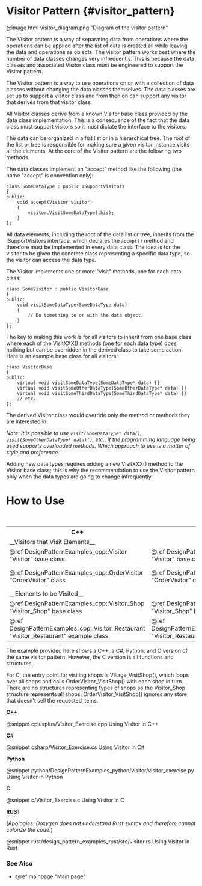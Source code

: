 # Visitor Pattern {#visitor_pattern}

@image html visitor_diagram.png "Diagram of the visitor pattern"

The Visitor pattern is a way of separating data from operations where the
operations can be applied after the list of data is created all while
leaving the data and operations as objects.  The visitor pattern works best
where the number of data classes changes very infrequently.  This is because
the data classes and associated Visitor class must be engineered to support the
Visitor pattern.

The Visitor pattern is a way to use operations on or with a collection of
data classes without changing the data classes themselves.  The data classes
are set up to support a visitor class and from then on can support any visitor
that derives from that visitor class.

All Visitor classes derive from a known Visitor base class provided by the
data class implementation.  This is a consequence of the fact that the data
class must support visitors so it must dictate the interface to the visitors.

The data can be organized in a flat list or in a hierarchical tree.  The root
of the list or tree is responsible for making sure a given visitor instance
visits all the elements.  At the core of the Visitor pattern are the following
two methods.

The data classes implement an "accept" method like the following (the name
"accept" is convention only):

~~~~~~~~~~~~~~~~~~~~~~~~~~~~~~~~~~~~~~~~~~~~~~~{.cpp}
class SomeDataType : public ISupportVisitors
{
public:
    void accept(Visitor visitor)
    {
        visitor.VisitSomeDataType(this);
    }
};
~~~~~~~~~~~~~~~~~~~~~~~~~~~~~~~~~~~~~~~~~~~~~~~

All data elements, including the root of the data list or tree, inherits from
the ISupportVisitors interface, which declares the `accept()` method and
therefore must be implemented in every data class.  The idea is for the visitor
to be given the concrete class representing a specific data type, so the
visitor can access the data type.

The Visitor implements one or more "visit" methods, one for each data class:

~~~~~~~~~~~~~~~~~~~~~~~~~~~~~~~~~~~~~~~~~~~~~~~{.cpp}
class SomeVisitor : public VisitorBase
{
public:
    void visitSomeDataType(SomeDataType data)
    {
        // Do something to or with the data object.
    }
};
~~~~~~~~~~~~~~~~~~~~~~~~~~~~~~~~~~~~~~~~~~~~~~~

The key to making this work is for all visitors to inherit from one base class
where each of the VisitXXX() methods (one for each data type) does nothing but
can be overridden in the derived class to take some action.  Here is an example
base class for all visitors:

~~~~~~~~~~~~~~~~~~~~~~~~~~~~~~~~~~~~~~~~~~~~~~~{.cpp}
class VisitorBase
{
public:
    virtual void visitSomeDataType(SomeDataType* data) {}
    virtual void visitSomeOtherDataType(SomeOtherDataType* data) {}
    virtual void visitSomeThirdDataType(SomeThirdDataType* data) {}
    // etc.
};
~~~~~~~~~~~~~~~~~~~~~~~~~~~~~~~~~~~~~~~~~~~~~~~

The derived Visitor class would override only the method or methods they are
interested in.

*Note: It is possible to use `visit(SomeDataType* data()`, `visit(SomeOtherDataType* data)()`,
etc., if the programming language being used supports overloaded methods.
Which approach to use is a matter of style and preference.*

Adding new data types requires adding a new VisitXXX() method to the Visitor
base class; this is why the recommendation to use the Visitor pattern only when
the data types are going to change infrequently.

# How to Use

<table>
<caption>Links to the key Visitor classes and interfaces or functions</caption>
<tr>
  <th>C++
  <th>C#
  <th>Python
  <th>C
<tr>
<td colspan="4">__Visitors that Visit Elements__
<tr>
  <td>@ref DesignPatternExamples_cpp::Visitor "Visitor" base class
  <td>@ref DesignPatternExamples_csharp.Visitor "Visitor" base class
  <td>@ref DesignPatternExamples_python.visitor.visitor_class.Visitor "Visitor" base class
  <td>&lt;Not Applicable&gt;
<tr>
  <td>@ref DesignPatternExamples_cpp::OrderVisitor "OrderVisitor" class
  <td>@ref DesignPatternExamples_csharp.OrderVisitor "OrderVisitor" class
  <td>@ref DesignPatternExamples_python.visitor.visitor_ordervisitor.OrderVisitor "OrderVisitor" class
  <td>OrderVisitor structure<br>
      OrderVisitor_VisitShop()<br>
      Village_VisitShop()
<tr>
<td colspan="4">__Elements to be Visited__
<tr>
  <td>@ref DesignPatternExamples_cpp::Visitor_Shop "Visitor_Shop" base class
  <td>@ref DesignPatternExamples_csharp.Visitor_Shop "Visitor_Shop" base class
  <td>@ref DesignPatternExamples_python.visitor.visitor_visitor_shop.Visitor_Shop "Visitor_Shop" base class
  <td>Visitor_Shop structure
<tr>
  <td>@ref DesignPatternExamples_cpp::Visitor_Restaurant "Visitor_Restaurant" example class
  <td>@ref DesignPatternExamples_csharp.Visitor_Restaurant "Visitor_Restaurant" example class
  <td>@ref DesignPatternExamples_python.visitor.visitor_element_classes.Visitor_Restaurant "Visitor_Restaurant"
  <td>Visitor_Shop structure
</table>

The example provided here shows a C++, a C#, Python, and C version of the same visitor
pattern.  However, the C version is all functions and structures.

For C, the entry point for visiting shops is Village_VisitShop(), which loops over
all shops and calls OrderVisitor_VisitShop() with each shop in turn.  There are no
structures representing types of shops so the Visitor_Shop structure represents
all shops.  OrderVisitor_VisitShop() ignores any store that doesn't sell the
requested items.

__C++__

@snippet cplusplus/Visitor_Exercise.cpp Using Visitor in C++

__C#__

@snippet csharp/Visitor_Exercise.cs Using Visitor in C#

__Python__

@snippet python/DesignPatternExamples_python/visitor/visitor_exercise.py Using Visitor in Python

__C__

@snippet c/Visitor_Exercise.c Using Visitor in C

__RUST__

(_Apologies.  Doxygen does not understand Rust syntax and therefore cannot colorize the code._)

@snippet rust/design_pattern_examples_rust/src/visitor.rs Using Visitor in Rust

### See Also
- @ref mainpage "Main page"
